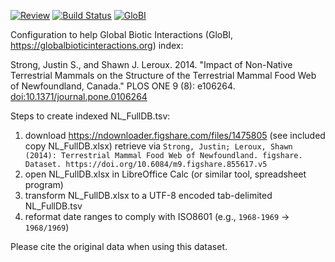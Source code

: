 [![Review](https://github.com/globalbioticinteractions/strong2014/actions/workflows/review.yml/badge.svg)](https://github.com/globalbioticinteractions/strong2014/actions) [![Build Status](https://travis-ci.com/globalbioticinteractions/strong2014.svg)](https://travis-ci.com/globalbioticinteractions/strong2014) [![GloBI](https://api.globalbioticinteractions.org/interaction.svg?accordingTo=globi:globalbioticinteractions/strong2014&refutes=true&refutes=false)](https://globalbioticinteractions.org/?accordingTo=globi:globalbioticinteractions/strong2014)

Configuration to help Global Biotic Interactions (GloBI, https://globalbioticinteractions.org) index: 

Strong, Justin S., and Shawn J. Leroux. 2014. "Impact of Non-Native Terrestrial Mammals on the Structure of the Terrestrial Mammal Food Web of Newfoundland, Canada." PLOS ONE 9 (8): e106264. [doi:10.1371/journal.pone.0106264](https://doi.org/10.1371/journal.pone.0106264)

Steps to create indexed NL_FullDB.tsv:

1. download https://ndownloader.figshare.com/files/1475805 (see included copy NL_FullDB.xlsx) retrieve via `Strong, Justin; Leroux, Shawn (2014): Terrestrial Mammal Food Web of Newfoundland. figshare. Dataset. https://doi.org/10.6084/m9.figshare.855617.v5` 
2. open NL_FullDB.xlsx in LibreOffice Calc (or similar tool, spreadsheet program) 
3. transform NL_FullDB.xlsx to a UTF-8 encoded tab-delimited NL_FullDB.tsv
4. reformat date ranges to comply with ISO8601 (e.g., ```1968-1969``` -> ```1968/1969```)

Please cite the original data when using this dataset.
